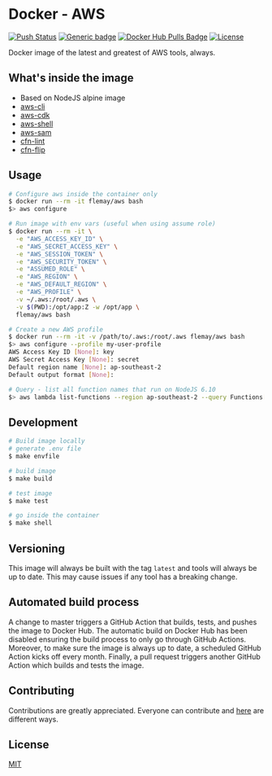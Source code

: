 # Docker - AWS

[![Push Status][linkGitHubActionsProjectBadge]][linkGitHubActionsProject]
[![Generic badge][linkDockerHubProjectBadge]][linkDockerHubProject]
[![Docker Hub Pulls Badge][LinkDockerHubProjectPullsBadge]][linkDockerHubProject]
[![License][linkLicenseBadge]][linkLicense]

Docker image of the latest and greatest of AWS tools, always.

## What's inside the image

- Based on NodeJS alpine image
- [aws-cli][linkAWSCLI]
- [aws-cdk][linkAWSCDK]
- [aws-shell][linkAWSShell]
- [aws-sam][linkAWSSAM]
- [cfn-lint][linkCloudFormationLinter]
- [cfn-flip][linkCloudFormationTemplateFlip]

## Usage

```bash
# Configure aws inside the container only
$ docker run --rm -it flemay/aws bash
$> aws configure

# Run image with env vars (useful when using assume role)
$ docker run --rm -it \
  -e "AWS_ACCESS_KEY_ID" \
  -e "AWS_SECRET_ACCESS_KEY" \
  -e "AWS_SESSION_TOKEN" \
  -e "AWS_SECURITY_TOKEN" \
  -e "ASSUMED_ROLE" \
  -e "AWS_REGION" \
  -e "AWS_DEFAULT_REGION" \
  -e "AWS_PROFILE" \
  -v ~/.aws:/root/.aws \
  -v $(PWD):/opt/app:Z -w /opt/app \
  flemay/aws bash

# Create a new AWS profile
$ docker run --rm -it -v /path/to/.aws:/root/.aws flemay/aws bash
$> aws configure --profile my-user-profile
AWS Access Key ID [None]: key
AWS Secret Access Key [None]: secret
Default region name [None]: ap-southeast-2
Default output format [None]:

# Query - list all function names that run on NodeJS 6.10
$> aws lambda list-functions --region ap-southeast-2 --query Functions[?Runtime=="'nodejs6.10'"].FunctionName | sort
```

## Development

```bash
# Build image locally
# generate .env file
$ make envfile

# build image
$ make build

# test image
$ make test

# go inside the container
$ make shell
```

## Versioning

This image will always be built with the tag `latest` and tools will always be up to date. This may cause issues if any tool has a breaking change.

## Automated build process

A change to master triggers a GitHub Action that builds, tests, and pushes the image to Docker Hub. The automatic build on Docker Hub has been disabled ensuring the build process to only go through GitHub Actions. Moreover, to make sure the image is always up to date, a scheduled GitHub Action kicks off every month. Finally, a pull request triggers another GitHub Action which builds and tests the image.

## Contributing

Contributions are greatly appreciated. Everyone can contribute and [here][linkProjectContributing] are different ways.

## License

[MIT][linkLicense]


[linkProjectContributing]: CONTRIBUTING.md
[linkLicenseBadge]: https://img.shields.io/dub/l/vibe-d.svg
[linkLicense]: LICENSE

[linkGitHubActionsProjectBadge]: https://github.com/flemay/docker-images/workflows/Push-AWS/badge.svg
[linkGitHubActionsProject]: https://github.com/flemay/docker-images/actions

[linkDockerHubProjectBadge]: https://img.shields.io/badge/repository-dockerhub-blue.svg
[linkDockerHubProject]: https://hub.docker.com/r/flemay/aws
[LinkDockerHubProjectPullsBadge]: https://img.shields.io/docker/pulls/flemay/aws

[linkAWSCDK]: https://github.com/awslabs/aws-cdk
[linkAWSShell]: https://github.com/awslabs/aws-shell
[linkAWSCLI]: https://github.com/aws/aws-cli
[linkAWSSAM]: https://github.com/awslabs/serverless-application-model
[linkCloudFormationLinter]: https://github.com/aws-cloudformation/cfn-python-lint
[linkCloudFormationTemplateFlip]: https://github.com/awslabs/aws-cfn-template-flip